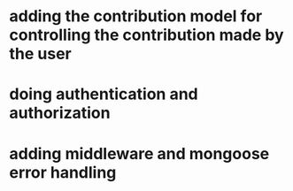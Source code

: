 # adding the contribution model for controlling the contribution made by the user
# doing authentication and authorization
# adding middleware and mongoose error handling
